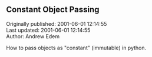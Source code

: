 ## Constant Object Passing  
Originally published: 2001-06-01 12:14:55  
Last updated: 2001-06-01 12:14:55  
Author: Andrew Edem  
  
How to pass objects as "constant" (immutable) in python.